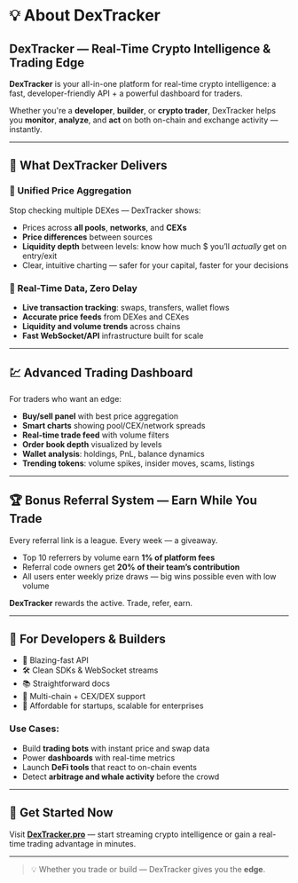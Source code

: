﻿# 💡 About DexTracker

## DexTracker — Real-Time Crypto Intelligence & Trading Edge

**DexTracker** is your all-in-one platform for real-time crypto intelligence: a fast, developer-friendly API + a powerful dashboard for traders.

Whether you're a **developer**, **builder**, or **crypto trader**, DexTracker helps you **monitor**, **analyze**, and **act** on both on-chain and exchange activity — instantly.

---

## 🚀 What DexTracker Delivers

### 🔄 Unified Price Aggregation

Stop checking multiple DEXes — DexTracker shows:

- Prices across **all pools**, **networks**, and **CEXs**
- **Price differences** between sources  
- **Liquidity depth** between levels: know how much $ you’ll *actually* get on entry/exit  
- Clear, intuitive charting — safer for your capital, faster for your decisions

### 📡 Real-Time Data, Zero Delay

- **Live transaction tracking**: swaps, transfers, wallet flows  
- **Accurate price feeds** from DEXes and CEXes  
- **Liquidity and volume trends** across chains  
- **Fast WebSocket/API** infrastructure built for scale

---

## 💹 Advanced Trading Dashboard

For traders who want an edge:

- **Buy/sell panel** with best price aggregation  
- **Smart charts** showing pool/CEX/network spreads  
- **Real-time trade feed** with volume filters  
- **Order book depth** visualized by levels  
- **Wallet analysis**: holdings, PnL, balance dynamics  
- **Trending tokens**: volume spikes, insider moves, scams, listings

---

## 🏆 Bonus Referral System — Earn While You Trade

Every referral link is a league. Every week — a giveaway.

- Top 10 referrers by volume earn **1% of platform fees**
- Referral code owners get **20% of their team’s contribution**
- All users enter weekly prize draws — big wins possible even with low volume

**DexTracker** rewards the active. Trade, refer, earn.

---

## 🧰 For Developers & Builders

- 🚀 Blazing-fast API  
- 🛠️ Clean SDKs & WebSocket streams  
- 📚 Straightforward docs  
- 🌉 Multi-chain + CEX/DEX support  
- 💸 Affordable for startups, scalable for enterprises

### Use Cases:

- Build **trading bots** with instant price and swap data  
- Power **dashboards** with real-time metrics  
- Launch **DeFi tools** that react to on-chain events  
- Detect **arbitrage and whale activity** before the crowd  

---

## 🔗 Get Started Now

Visit **[DexTracker.pro](https://dextracker.pro)** — start streaming crypto intelligence or gain a real-time trading advantage in minutes.

---

> 💡 Whether you trade or build — DexTracker gives you the **edge**.